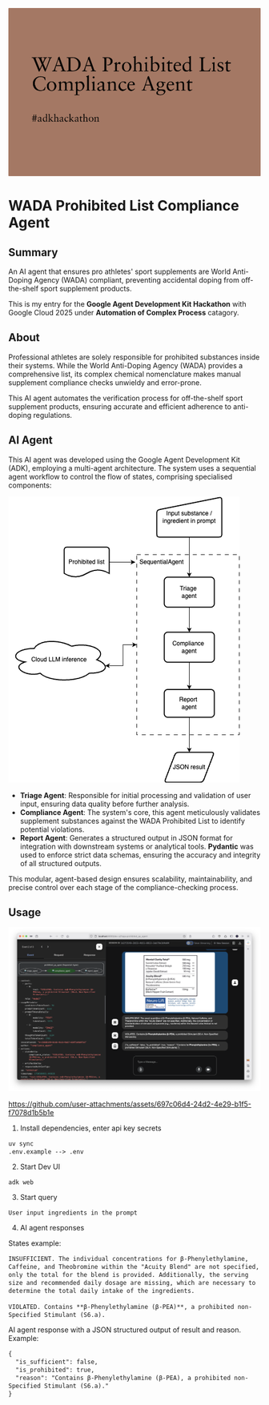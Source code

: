 ![cover](demo/cover_art.png)

# WADA Prohibited List Compliance Agent

## Summary

An AI agent that ensures pro athletes' sport supplements are World Anti-Doping Agency (WADA) compliant, preventing accidental doping from off-the-shelf sport supplement products.

This is my entry for the **Google Agent Development Kit Hackathon** with Google Cloud 2025 under **Automation of Complex Process** catagory.

## About

Professional athletes are solely responsible for prohibited substances inside their systems. While the World Anti-Doping Agency (WADA) provides a comprehensive list, its complex chemical nomenclature makes manual supplement compliance checks unwieldy and error-prone.

This AI agent automates the verification process for off-the-shelf sport supplement products, ensuring accurate and efficient adherence to anti-doping regulations.

## AI Agent

This AI agent was developed using the Google Agent Development Kit (ADK), employing a multi-agent architecture. The system uses a sequential agent workflow to control the flow of states, comprising specialised components:

![flowchart](demo/flowchart.png)

* **Triage Agent**: Responsible for initial processing and validation of user input, ensuring data quality before further analysis.
* **Compliance Agent**: The system's core, this agent meticulously validates supplement substances against the WADA Prohibited List to identify potential violations.
* **Report Agent**: Generates a structured output in JSON format for integration with downstream systems or analytical tools. **Pydantic** was used to enforce strict data schemas, ensuring the accuracy and integrity of all structured outputs.

This modular, agent-based design ensures scalability, maintainability, and precise control over each stage of the compliance-checking process.

## Usage

![devui](demo/devUI_demo.png)


https://github.com/user-attachments/assets/697c06d4-24d2-4e29-b1f5-f7078d1b5b1e



1. Install dependencies, enter api key secrets

```
uv sync
.env.example --> .env
```

2. Start Dev UI

```
adk web
```

3. Start query

```
User input ingredients in the prompt
```

4. AI agent responses

States example:

```
INSUFFICIENT. The individual concentrations for β-Phenylethylamine, Caffeine, and Theobromine within the "Acuity Blend" are not specified, only the total for the blend is provided. Additionally, the serving size and recommended daily dosage are missing, which are necessary to determine the total daily intake of the ingredients.

VIOLATED. Contains **β-Phenylethylamine (β-PEA)**, a prohibited non-Specified Stimulant (S6.a).
```

AI agent response with a JSON structured output of result and reason. Example:

```
{
  "is_sufficient": false,
  "is_prohibited": true,
  "reason": "Contains β-Phenylethylamine (β-PEA), a prohibited non-Specified Stimulant (S6.a)."
}
```
